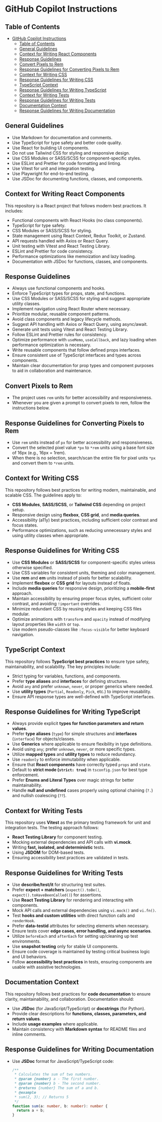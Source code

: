 # GitHub Copilot Instructions

## Table of Contents

- [GitHub Copilot Instructions](#github-copilot-instructions)
  - [Table of Contents](#table-of-contents)
  - [General Guidelines](#general-guidelines)
  - [Context for Writing React Components](#context-for-writing-react-components)
  - [Response Guidelines](#response-guidelines)
  - [Convert Pixels to Rem](#convert-pixels-to-rem)
  - [Response Guidelines for Converting Pixels to Rem](#response-guidelines-for-converting-pixels-to-rem)
  - [Context for Writing CSS](#context-for-writing-css)
  - [Response Guidelines for Writing CSS](#response-guidelines-for-writing-css)
  - [TypeScript Context](#typescript-context)
  - [Response Guidelines for Writing TypeScript](#response-guidelines-for-writing-typescript)
  - [Context for Writing Tests](#context-for-writing-tests)
  - [Response Guidelines for Writing Tests](#response-guidelines-for-writing-tests)
  - [Documentation Context](#documentation-context)
  - [Response Guidelines for Writing Documentation](#response-guidelines-for-writing-documentation)

## General Guidelines

- Use Markdown for documentation and comments.
- Use TypeScript for type safety and better code quality.
- Use React for building UI components.
- Do not use Tailwind CSS for styling and responsive design.
- Use CSS Modules or SASS/SCSS for component-specific styles.
- Use ESLint and Prettier for code formatting and linting.
- Use Vitest for unit and integration testing.
- Use Playwright for end-to-end testing.
- Use JSDoc for documenting functions, classes, and components.

## Context for Writing React Components

This repository is a React project that follows modern best practices. It includes:

- Functional components with React Hooks (no class components).
- TypeScript for type safety.
- CSS Modules or SASS/SCSS for styling.
- State management using React Context, Redux Toolkit, or Zustand.
- API requests handled with Axios or React Query.
- Unit testing with Vitest and React Testing Library.
- ESLint and Prettier for code consistency.
- Performance optimizations like memoization and lazy loading.
- Documentation with JSDoc for functions, classes, and components.

## Response Guidelines

- Always use functional components and hooks.
- Enforce TypeScript types for props, state, and functions.
- Use CSS Modules or SASS/SCSS for styling and suggest appropriate utility classes.
- Implement navigation using React Router where necessary.
- Prioritize modular, reusable component patterns.
- Avoid class components and legacy lifecycle methods.
- Suggest API handling with Axios or React Query, using async/await.
- Generate unit tests using Vitest and React Testing Library.
- Follow ESLint and Prettier rules for consistency.
- Optimize performance with `useMemo`, `useCallback`, and lazy loading when performance optimization is necessary.
- Write reusable components that follow defined props interfaces.
- Ensure consistent use of TypeScript interfaces and types across components.
- Maintain clear documentation for prop types and component purposes to aid in collaboration and maintenance.

## Convert Pixels to Rem

- The project uses `rem` units for better accessibility and responsiveness.
- Whenever you are given a prompt to convert pixels to rem, follow the instructions below.

## Response Guidelines for Converting Pixels to Rem

- Use `rem` units instead of `px` for better accessibility and responsiveness.
- Convert the selected pixel value `*px` to `*rem` units using a base font size of 16px (e.g., 16px = 1rem).
- When there is no selection, search/scan the entire file for pixel units `*px` and convert them to `*rem` units.

## Context for Writing CSS

This repository follows best practices for writing modern, maintainable, and scalable CSS. The guidelines apply to:

- **CSS Modules**, **SASS/SCSS**, or **Tailwind CSS** depending on project setup.
- Responsive design using **flexbox**, **CSS grid**, and **media queries**.
- Accessibility (a11y) best practices, including sufficient color contrast and focus states.
- Performance optimizations, such as reducing unnecessary styles and using utility classes when appropriate.

## Response Guidelines for Writing CSS

- Use **CSS Modules** or **SASS/SCSS** for component-specific styles unless otherwise specified.
- Use CSS variables for consistent units, theming and color management.
- Use **rem** and **em** units instead of pixels for better scalability.
- Implement **flexbox** or **CSS grid** for layouts instead of floats.
- Include **media queries** for responsive design, prioritizing a **mobile-first** approach.
- Maintain accessibility by ensuring proper focus styles, sufficient color contrast, and avoiding `!important` overrides.
- Minimize redundant CSS by reusing styles and keeping CSS files modular.
- Optimize animations with `transform` and `opacity` instead of modifying layout properties like `width` or `top`.
- Use modern pseudo-classes like `:focus-visible` for better keyboard navigation.

## TypeScript Context

This repository follows **TypeScript best practices** to ensure type safety, maintainability, and scalability. The key principles include:

- Strict typing for variables, functions, and components.
- Prefer **type aliases** and **interfaces** for defining structures.
- Avoid `any` and prefer `unknown`, `never`, or proper generics where needed.
- Use **utility types** (`Partial`, `Readonly`, `Pick`, etc.) to improve reusability.
- Ensure API response types are well-defined with TypeScript interfaces.

## Response Guidelines for Writing TypeScript

- Always provide explicit **types for function parameters and return values**.
- Prefer **type aliases** (`type`) for simple structures and **interfaces** (`interface`) for objects/classes.
- Use **Generics** where applicable to ensure flexibility in type definitions.
- Avoid using `any`; prefer `unknown`, `never`, or more specific types.
- Utilize **mapped types** and **utility types** to reduce redundancy.
- Use `readonly` to enforce immutability when applicable.
- Ensure that **React components** have correctly typed `props` and `state`.
- Default to **strict mode (`strict: true`)** in `tsconfig.json` for best type enforcement.
- Prefer **Enums and Literal Types** over magic strings for better maintainability.
- Handle **null and undefined** cases properly using optional chaining (`?.`) and nullish coalescing (`??`).

## Context for Writing Tests

This repository uses **Vitest** as the primary testing framework for unit and integration tests. The testing approach follows:

- **React Testing Library** for component testing.
- Mocking external dependencies and API calls with **vi.mock**.
- Writing **fast, isolated, and deterministic** tests.
- Using **JSDOM** for DOM-based tests.
- Ensuring accessibility best practices are validated in tests.

## Response Guidelines for Writing Tests

- Use **describe/test/it** for structuring test suites.
- Prefer **expect + matchers** (`expect().toBe()`, `expect().toHaveBeenCalled()`) for assertions.
- Use **React Testing Library** for rendering and interacting with components.
- Mock API calls and external dependencies using `vi.mock()` and `vi.fn()`.
- Test **hooks and custom utilities** with direct function calls and `renderHook`.
- Prefer **data-testid** attributes for selecting elements when necessary.
- Ensure tests cover **edge cases, error handling, and async scenarios**.
- Utilize `beforeEach` and `afterEach` for setting up/cleaning up test environments.
- Use **snapshot testing** only for stable UI components.
- Ensure code coverage is maintained by testing critical business logic and UI behaviors.
- Follow **accessibility best practices** in tests, ensuring components are usable with assistive technologies.

## Documentation Context

This repository follows best practices for **code documentation** to ensure clarity, maintainability, and collaboration. Documentation should:

- Use **JSDoc** (for JavaScript/TypeScript) or **docstrings** (for Python).
- Provide clear descriptions for **functions, classes, parameters, and return values**.
- Include **usage examples** where applicable.
- Maintain consistency with **Markdown syntax** for README files and inline comments.

## Response Guidelines for Writing Documentation

- Use **JSDoc** format for JavaScript/TypeScript code:

  ```ts
  /**
   * Calculates the sum of two numbers.
   * @param {number} a - The first number.
   * @param {number} b - The second number.
   * @returns {number} The sum of a and b.
   * @example
   * sum(2, 3); // Returns 5
   */
  function sum(a: number, b: number): number {
    return a + b;
  }
